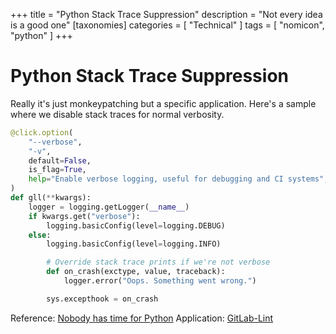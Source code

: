 +++
title = "Python Stack Trace Suppression"
description = "Not every idea is a good one"
[taxonomies]
categories = [ "Technical" ]
tags = [ "nomicon", "python" ]
+++

# Python Stack Trace Suppression

Really it's just monkeypatching but a specific application.
Here's a sample where we disable stack traces for normal verbosity.

```python
@click.option(
    "--verbose",
    "-v",
    default=False,
    is_flag=True,
    help="Enable verbose logging, useful for debugging and CI systems",
)
def gll(**kwargs):
    logger = logging.getLogger(__name__)
    if kwargs.get("verbose"):
        logging.basicConfig(level=logging.DEBUG)
    else:
        logging.basicConfig(level=logging.INFO)

        # Override stack trace prints if we're not verbose
        def on_crash(exctype, value, traceback):
            logger.error("Oops. Something went wrong.")

        sys.excepthook = on_crash
```

Reference: [Nobody has time for Python](https://www.bitecode.dev/p/why-and-how-to-hide-the-python-stack)
Application: [GitLab-Lint](https://github.com/arichtman/gitlab-lint)
